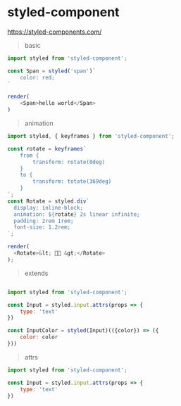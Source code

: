 # styled-component

https://styled-components.com/


> basic

``` js
import styled from 'styled-component';

const Span = styled('span')`
    color: red;
`

render(
    <Span>hello world</Span>
)
```

> animation

``` js
import styled, { keyframes } from 'styled-component';

const rotate = keyframes`
    from {
        transform: rotate(0deg)
    }
    to {
        transform: totate(369deg)
    }
`;
const Rotate = styled.div`
  display: inline-block;
  animation: ${rotate} 2s linear infinite;
  padding: 2rem 1rem;
  font-size: 1.2rem;
`;

render(
  <Rotate>&lt; 💅🏾 &gt;</Rotate>
);
```

> extends

``` js

import styled from 'styled-component';

const Input = styled.input.attrs(props => {
    type: 'text' 
})

const InputColor = styled(Input)(({color}) => ({
    color: color
}))
```

> attrs

``` js
import styled from 'styled-component';

const Input = styled.input.attrs(props => {
    type: 'text' 
})


```